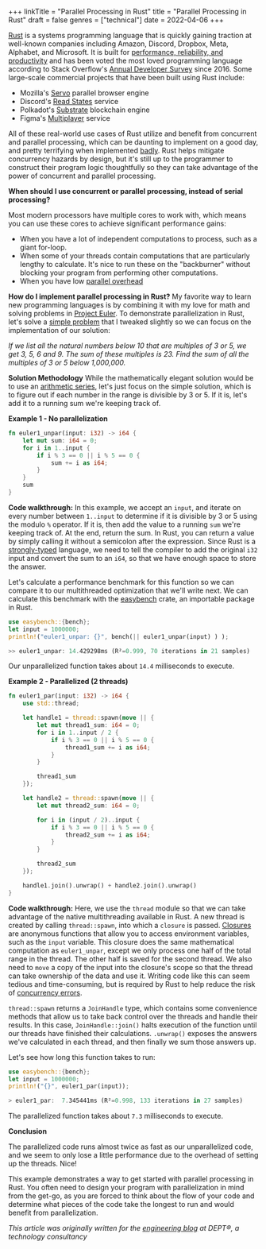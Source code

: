+++
linkTitle = "Parallel Processing in Rust"
title = "Parallel Processing in Rust"
draft = false
genres = ["technical"]
date = 2022-04-06
+++

[Rust](https://www.rust-lang.org/) is a systems programming language that is quickly gaining traction at well-known companies including Amazon, Discord, Dropbox, Meta, Alphabet, and Microsoft. It is built for [performance, reliability, and productivity](https://www.rust-lang.org/) and has been voted the most loved programming language according to Stack Overflow's [Annual Developer Survey](https://insights.stackoverflow.com/survey) since 2016. Some large-scale commercial projects that have been built using Rust include:

- Mozilla's [Servo](https://servo.org/) parallel browser engine
- Discord's [Read States](https://blog.discord.com/why-discord-is-switching-from-go-to-rust-a190bbca2b1f) service
- Polkadot's [Substrate](https://github.com/paritytech/polkadot) blockchain engine
- Figma's [Multiplayer](https://www.figma.com/blog/rust-in-production-at-figma/) service

All of these real-world use cases of Rust utilize and benefit from concurrent and parallel processing, which can be daunting to implement on a good day, and pretty terrifying when implemented [badly](https://en.wikipedia.org/wiki/Therac-25). Rust helps mitigate concurrency hazards by design, but it's still up to the programmer to construct their program logic thoughtfully so they can take advantage of the power of concurrent and parallel processing.

**When should I use concurrent or parallel processing, instead of serial processing?**

Most modern processors have multiple cores to work with, which means you can use these cores to achieve significant performance gains:

- When you have a lot of independent computations to process, such as a giant for-loop.
- When some of your threads contain computations that are particularly lengthy to calculate. It's nice to run these on the "backburner" without blocking your program from performing other computations.
- When you have low [parallel overhead](https://www.mathworks.com/help/parallel-computing/decide-when-to-use-parfor.html)

**How do I implement parallel processing in Rust?**
My favorite way to learn new programming languages is by combining it with my love for math and solving problems in [Project Euler](https://projecteuler.net/). To demonstrate parallelization in Rust, let's solve a [simple problem](https://projecteuler.net/problem=1) that I tweaked slightly so we can focus on the implementation of our solution:

_If we list all the natural numbers below 10 that are multiples of 3 or 5, we get 3, 5, 6 and 9. The sum of these multiples is 23. Find the sum of all the multiples of 3 or 5 below 1,000,000._

**Solution Methodology**
While the mathematically elegant solution would be to use an [arithmetic series](https://en.wikipedia.org/wiki/Arithmetic_progression), let's just focus on the simple solution, which is to figure out if each number in the range is divisible by 3 or 5. If it is, let's add it to a running sum we're keeping track of.

**Example 1 - No parallelization**

```rust
fn euler1_unpar(input: i32) -> i64 {
    let mut sum: i64 = 0;
    for i in 1..input {
        if i % 3 == 0 || i % 5 == 0 {
            sum += i as i64;
        }
    }
    sum
}
```

**Code walkthrough:** In this example, we accept an `input`, and iterate on every number between `1..input` to determine if it is divisible by 3 or 5 using the modulo `%` operator. If it is, then add the value to a running `sum` we're keeping track of. At the end, return the sum. In Rust, you can return a value by simply calling it without a semicolon after the expression. Since Rust is a [strongly-typed](https://en.wikipedia.org/wiki/Strong_and_weak_typing) language, we need to tell the compiler to add the original `i32` input and convert the sum to an `i64`, so that we have enough space to store the answer.

Let's calculate a performance benchmark for this function so we can compare it to our multithreaded optimization that we'll write next. We can calculate this benchmark with the [easybench](https://docs.rs/easybench/latest/easybench/) crate, an importable package in Rust.

```rust
use easybench::{bench};
let input = 1000000;
println!("euler1_unpar: {}", bench(|| euler1_unpar(input) ) );

>> euler1_unpar: 14.429298ms (R²=0.999, 70 iterations in 21 samples)
```

Our unparallelized function takes about `14.4` milliseconds to execute.

**Example 2 - Parallelized (2 threads)**

```rust
fn euler1_par(input: i32) -> i64 {
    use std::thread;

    let handle1 = thread::spawn(move || {
        let mut thread1_sum: i64 = 0;
        for i in 1..input / 2 {
            if i % 3 == 0 || i % 5 == 0 {
                thread1_sum += i as i64;
            }
        }

        thread1_sum
    });

    let handle2 = thread::spawn(move || {
        let mut thread2_sum: i64 = 0;

        for i in (input / 2)..input {
            if i % 3 == 0 || i % 5 == 0 {
                thread2_sum += i as i64;
            }
        }

        thread2_sum
    });

    handle1.join().unwrap() + handle2.join().unwrap()
}
```

**Code walkthrough:** Here, we use the `thread` module so that we can take advantage of the native multithreading available in Rust. A new thread is created by calling `thread::spawn`, into which a `closure` is passed. [Closures](https://doc.rust-lang.org/book/ch13-01-closures.html) are anonymous functions that allow you to access environment variables, such as the `input` variable. This closure does the same mathematical computation as `euler1_unpar`, except we only process one half of the total range in the thread. The other half is saved for the second thread. We also need to `move` a copy of the input into the closure's scope so that the thread can take ownership of the data and use it. Writing code like this can seem tedious and time-consuming, but is required by Rust to help reduce the risk of [concurrency errors](https://doc.rust-lang.org/book/ch16-00-concurrency.html).

`thread::spawn` returns a `JoinHandle` type, which contains some convenience methods that allow us to take back control over the threads and handle their results. In this case, `JoinHandle::join()` halts execution of the function until our threads have finished their calculations. `.unwrap()` exposes the answers we've calculated in each thread, and then finally we sum those answers up.

Let's see how long this function takes to run:

```rust
use easybench::{bench};
let input = 1000000;
println!("{}", euler1_par(input));

> euler1_par:  7.345441ms (R²=0.998, 133 iterations in 27 samples)
```

The parallelized function takes about `7.3` milliseconds to execute.

**Conclusion**

The parallelized code runs almost twice as fast as our unparallelized code, and we seem to only lose a little performance due to the overhead of setting up the threads. Nice!

This example demonstrates a way to get started with parallel processing in Rust. You often need to design your program with parallelization in mind from the get-go, as you are forced to think about the flow of your code and determine what pieces of the code take the longest to run and would benefit from parallelization.

_This article was originally written for the [engineering blog](https://engineering.deptagency.com/parallel-processing-in-rust) at DEPT®, a technology consultancy_

